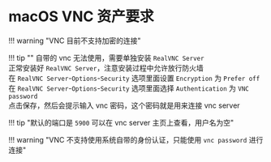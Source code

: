 # macOS VNC 资产要求

!!! warning "VNC 目前不支持加密的连接"

!!! tip ""
    自带的 vnc 无法使用，需要单独安装 `RealVNC Server`  
    正常安装好 `RealVNC Server`，注意安装过程中允许放行防火墙  
    在 `RealVNC Server`-`Options`-`Security` 选项里面设置 `Encryption` 为 `Prefer off`  
    在 `RealVNC Server`-`Options`-`Security` 选项里面选择 `Authentication` 为 `VNC password`  
    点击保存，然后会提示输入 vnc 密码，这个密码就是用来连接 vnc server

!!! tip "默认的端口是 `5900` 可以在 vnc server 主页上查看，用户名为空"

!!! warning "VNC 不支持使用系统自带的身份认证，只能使用 `vnc password` 进行连接"
